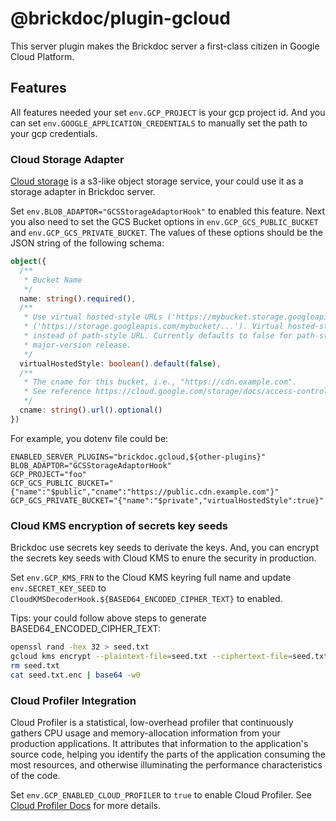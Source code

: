 # @brickdoc/plugin-gcloud

This server plugin makes the Brickdoc server a first-class citizen in Google Cloud Platform.

## Features

All features needed your set `env.GCP_PROJECT` is your gcp project id. And you can set `env.GOOGLE_APPLICATION_CREDENTIALS`
to manually set the path to your gcp credentials.

### Cloud Storage Adapter

[Cloud storage](https://cloud.google.com/storage) is a s3-like object storage service, your could use it as a storage adapter in Brickdoc server.

Set `env.BLOB_ADAPTOR="GCSStorageAdaptorHook"` to enabled this feature. Next you also need to set the GCS Bucket options in `env.GCP_GCS_PUBLIC_BUCKET` and `env.GCP_GCS_PRIVATE_BUCKET`. The values of these options should be the JSON string of the following schema:

```ts
object({
  /**
   * Bucket Name
   */
  name: string().required(),
  /**
   * Use virtual hosted-style URLs ('https://mybucket.storage.googleapis.com/...') instead of path-style
   * ('https://storage.googleapis.com/mybucket/...'). Virtual hosted-style URLs should generally be preferred
   * instead of path-style URL. Currently defaults to false for path-style, although this may change in a future
   * major-version release.
   */
  virtualHostedStyle: boolean().default(false),
  /**
   * The cname for this bucket, i.e., "https://cdn.example.com".
   * See reference https://cloud.google.com/storage/docs/access-control/signed-urls#example
   */
  cname: string().url().optional()
})
```

For example, you dotenv file could be:

```dotenv
ENABLED_SERVER_PLUGINS="brickdoc.gcloud,${other-plugins}"
BLOB_ADAPTOR="GCSStorageAdaptorHook"
GCP_PROJECT="foo"
GCP_GCS_PUBLIC_BUCKET="{"name":"$public","cname":"https://public.cdn.example.com"}"
GCP_GCS_PRIVATE_BUCKET="{"name":"$private","virtualHostedStyle":true}"
```

### Cloud KMS encryption of secrets key seeds

Brickdoc use secrets key seeds to derivate the keys. And, you can encrypt the secrets key seeds with Cloud KMS to enure the security in production.

Set `env.GCP_KMS_FRN` to the Cloud KMS keyring full name and update `env.SECRET_KEY_SEED` to `CloudKMSDecoderHook.${BASED64_ENCODED_CIPHER_TEXT}` to enabled.

Tips: your could follow above steps to generate BASED64_ENCODED_CIPHER_TEXT:

```bash
openssl rand -hex 32 > seed.txt
gcloud kms encrypt --plaintext-file=seed.txt --ciphertext-file=seed.txt.enc --keyring=KEYRING --key=KEY --location=LOCATION --project=PROJECT
rm seed.txt
cat seed.txt.enc | base64 -w0
```

### Cloud Profiler Integration

Cloud Profiler is a statistical, low-overhead profiler that continuously gathers CPU usage and memory-allocation information from your production applications. It attributes that information to the application's source code, helping you identify the parts of the application consuming the most resources, and otherwise illuminating the performance characteristics of the code.

Set `env.GCP_ENABLED_CLOUD_PROFILER` to `true` to enable Cloud Profiler. See [Cloud Profiler Docs](https://cloud.google.com/profiler/docs) for more details.
